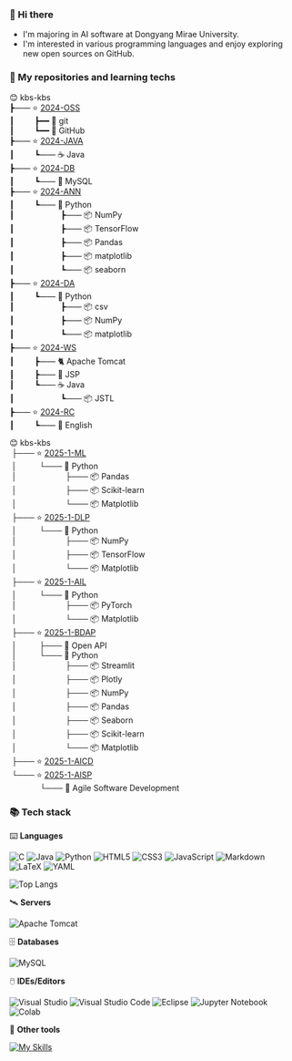 ### 👋 Hi there

- I'm majoring in AI software at Dongyang Mirae University.
- I'm interested in various programming languages and enjoy exploring new open sources on GitHub.      

### 🍱 My repositories and learning techs    

😊 kbs-kbs      
┣&mdash;&mdash; ⭐ [2024-OSS](https://github.com/kbs-kbs/2024-OSS)    
┃ &emsp;&emsp; ┣━━ 🔱 git   
┃ &emsp;&emsp; ┗━━ 🐙 GitHub   
┣&mdash;&mdash; ⭐ [2024-JAVA](https://github.com/kbs-kbs/2024-JAVA)   
┃ &emsp;&emsp; ┗&mdash;&mdash; ☕ Java    
┣&mdash;&mdash; ⭐ [2024-DB](https://github.com/kbs-kbs/2024-DB)   
┃ &emsp;&emsp; ┗&mdash;&mdash; 🐬 MySQL   
┣&mdash;&mdash; ⭐ [2024-ANN](https://github.com/kbs-kbs/2024-ANN)   
┃ &emsp;&emsp; ┗&mdash;&mdash; 🐍 Python        
┃ &emsp;&emsp; &emsp;&emsp;&emsp; ┣&mdash;&mdash; 📦 NumPy     
┃ &emsp;&emsp; &emsp;&emsp;&emsp; ┣&mdash;&mdash; 📦 TensorFlow     
┃ &emsp;&emsp; &emsp;&emsp;&emsp; ┣&mdash;&mdash; 📦 Pandas   
┃ &emsp;&emsp; &emsp;&emsp;&emsp; ┣&mdash;&mdash; 📦 matplotlib   
┃ &emsp;&emsp; &emsp;&emsp;&emsp; ┗&mdash;&mdash; 📦 seaborn   
┣&mdash;&mdash; ⭐ [2024-DA](https://github.com/kbs-kbs/2024-DA)   
┃ &emsp;&emsp; ┗&mdash;&mdash; 🐍 Python  
┃ &emsp;&emsp; &emsp;&emsp;&emsp; ┣&mdash;&mdash; 📦 csv           
┃ &emsp;&emsp; &emsp;&emsp;&emsp; ┣&mdash;&mdash; 📦 NumPy           
┃ &emsp;&emsp; &emsp;&emsp;&emsp; ┗&mdash;&mdash; 📦 matplotlib      
┣&mdash;&mdash; ⭐ [2024-WS](https://github.com/kbs-kbs/2024-WS)   
┃ &emsp;&emsp; ┣&mdash;&mdash; 🐈 Apache Tomcat   
┃ &emsp;&emsp; ┣&mdash;&mdash; 🔄 JSP   
┃ &emsp;&emsp; ┗&mdash;&mdash; ☕ Java    
┃ &emsp;&emsp; &emsp;&emsp;&emsp; ┗&mdash;&mdash; 📦 JSTL   
┣&mdash;&mdash; ⭐ [2024-RC](https://github.com/kbs-kbs/2024-RC)   
┃ &emsp;&emsp; ┗&mdash;&mdash; 🍔 English     

😊 kbs-kbs   
&nbsp;├─── ⭐ [2025-1-ML](https://github.com/kbs-kbs/2025-1-ML)      
&nbsp;│ &emsp; &emsp; └─── 🐍 Python     
&nbsp;│ &emsp; &emsp;&emsp;&emsp; &emsp; ├─── 📦 Pandas     
&nbsp;│ &emsp; &emsp;&emsp;&emsp; &emsp; ├─── 📦 Scikit-learn    
&nbsp;│ &emsp; &emsp;&emsp;&emsp; &emsp; └─── 📦 Matplotlib    
&nbsp;├─── ⭐ [2025-1-DLP](https://github.com/kbs-kbs/2025-1-DLP)      
&nbsp;│ &emsp; &emsp; └─── 🐍 Python     
&nbsp;│ &emsp; &emsp;&emsp;&emsp; &emsp; ├─── 📦 NumPy     
&nbsp;│ &emsp; &emsp;&emsp;&emsp; &emsp; ├─── 📦 TensorFlow    
&nbsp;│ &emsp; &emsp;&emsp;&emsp; &emsp; └─── 📦 Matplotlib    
&nbsp;├─── ⭐ [2025-1-AIL](https://github.com/kbs-kbs/2025-1-AIL)         
&nbsp;│ &emsp; &emsp; └─── 🐍 Python     
&nbsp;│ &emsp; &emsp;&emsp;&emsp; &emsp; ├─── 📦 PyTorch     
&nbsp;│ &emsp; &emsp;&emsp;&emsp; &emsp; └─── 📦 Matplotlib    
&nbsp;├─── ⭐ [2025-1-BDAP](https://github.com/kbs-kbs/2025-1-BDAP)      
&nbsp;│ &emsp; &emsp; ├─── 🔑 Open API     
&nbsp;│ &emsp; &emsp; └─── 🐍 Python     
&nbsp;│ &emsp; &emsp;&emsp;&emsp; &emsp; ├─── 📦 Streamlit     
&nbsp;│ &emsp; &emsp;&emsp;&emsp; &emsp; ├─── 📦 Plotly     
&nbsp;│ &emsp; &emsp;&emsp;&emsp; &emsp; ├─── 📦 NumPy     
&nbsp;│ &emsp; &emsp;&emsp;&emsp; &emsp; ├─── 📦 Pandas     
&nbsp;│ &emsp; &emsp;&emsp;&emsp; &emsp; ├─── 📦 Seaborn     
&nbsp;│ &emsp; &emsp;&emsp;&emsp; &emsp; ├─── 📦 Scikit-learn    
&nbsp;│ &emsp; &emsp;&emsp;&emsp; &emsp; └─── 📦 Matplotlib   
&nbsp;├─── ⭐ [2025-1-AICD](https://github.com/kbs-kbs/2025-1-AICD)         
&nbsp;└─── ⭐ [2025-1-AISP](https://github.com/kbs-kbs/2025-1-AISP)    
&nbsp;&emsp;&emsp; &emsp; └─── 🍤 Agile Software Development    

### 📚 Tech stack
⌨️ **Languages**

![C](https://img.shields.io/badge/C-00599C?style=for-the-badge&logo=c&logoColor=white)
![Java](https://img.shields.io/badge/Java-ED8B00?style=for-the-badge&logo=openjdk&logoColor=white)
![Python](https://img.shields.io/badge/Python-3670A0?style=for-the-badge&logo=python&logoColor=FFDD54)
![HTML5](https://img.shields.io/badge/HTML5-E34F26?style=for-the-badge&logo=html5&logoColor=white)
![CSS3](https://img.shields.io/badge/CSS3-1572B6?style=for-the-badge&logo=css3&logoColor=white)
![JavaScript](https://img.shields.io/badge/JavaScript-323330?style=for-the-badge&logo=javascript&logoColor=F7DF1E)
![Markdown](https://img.shields.io/badge/Markdown-000000?style=for-the-badge&logo=markdown&logoColor=white)
![LaTeX](https://img.shields.io/badge/LaTeX-008080?style=for-the-badge&logo=LaTeX&logoColor=white)
![YAML](https://img.shields.io/badge/YAML-CC1100?style=for-the-badge&logo=yaml&logoColor=white)

![Top Langs](https://github-readme-stats.vercel.app/api/top-langs/?username=kbs-kbs&layout=compact)

🛰️ **Servers**

![Apache Tomcat](https://img.shields.io/badge/Apache%20Tomcat-F8DC75?style=for-the-badge&logo=apache-tomcat&logoColor=black)

🗄️ **Databases**

![MySQL](https://img.shields.io/badge/MySQL-005C84?style=for-the-badge&logo=mysql&logoColor=white)

🖱️ **IDEs/Editors**

![Visual Studio](https://img.shields.io/badge/Visual%20Studio-5C2D91.svg?style=for-the-badge&logo=visual-studio&logoColor=white)
![Visual Studio Code](https://img.shields.io/badge/Visual%20Studio%20Code-0078d7.svg?style=for-the-badge&logo=visual-studio-code&logoColor=white)
![Eclipse](https://img.shields.io/badge/Eclipse-2C2255?style=for-the-badge&logo=eclipse&logoColor=white)
![Jupyter Notebook](https://img.shields.io/badge/Jupyter-F37626.svg?&style=for-the-badge&logo=Jupyter&logoColor=white)
![Colab](https://img.shields.io/badge/Colab-F9AB00?style=for-the-badge&logo=googlecolab&color=525252)


🧰 **Other tools**

[![My Skills](https://skillicons.dev/icons?i=git,github,figma)](https://skillicons.dev)




